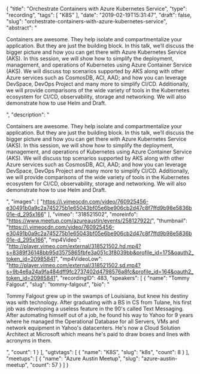 {
  "title": "Orchestrate Containers with Azure Kubernetes Service",
  "type": "recording",
  "tags": [
    "K8S"
  ],
  "date": "2019-02-19T15:31:47",
  "draft": false,
  "slug": "orchestrate-containers-with-azure-kubernetes-service",
  "abstract": "<p>Containers are awesome. They help isolate and compartmentalize your application. But they are just the building block. In this talk, we’ll discuss the bigger picture and how you can get there with Azure Kubernetes Service (AKS). In this session, we will show how to simplify the deployment, management, and operations of Kubernetes using Azure Container Service (AKS). We will discuss top scenarios supported by AKS along with other Azure services such as CosmosDB, ACI, AAD; and how you can leverage DevSpace, DevOps Project and many more to simplify CI/CD. Additionally, we will provide comparisons of the wide variety of tools in the Kubernetes ecosystem for CI/CD, observability, storage and networking. We will also demonstrate how to use Helm and Draft.</p>",
  "description": "<p>Containers are awesome. They help isolate and compartmentalize your application. But they are just the building block. In this talk, we’ll discuss the bigger picture and how you can get there with Azure Kubernetes Service (AKS). In this session, we will show how to simplify the deployment, management, and operations of Kubernetes using Azure Container Service (AKS). We will discuss top scenarios supported by AKS along with other Azure services such as CosmosDB, ACI, AAD; and how you can leverage DevSpace, DevOps Project and many more to simplify CI/CD. Additionally, we will provide comparisons of the wide variety of tools in the Kubernetes ecosystem for CI/CD, observability, storage and networking. We will also demonstrate how to use Helm and Draft.</p>",
  "images": [
    "https://i.vimeocdn.com/video/760925456-e30491b0a9c2a745275b1e65043bf05e6be906cb2d47c8f7ffd9b98e5836b01e-d_295x166"
  ],
  "vimeo": "318521502",
  "moreinfo": "https://www.meetup.com/azureaustin/events/258127922/",
  "thumbnail": "https://i.vimeocdn.com/video/760925456-e30491b0a9c2a745275b1e65043bf05e6be906cb2d47c8f7ffd9b98e5836b01e-d_295x166",
  "mp4Video": "http://player.vimeo.com/external/318521502.hd.mp4?s=8389f36148bb95d3575865fbfe3a051c3f8039bb&profile_id=175&oauth2_token_id=20985841",
  "mp4VideoLow": "http://player.vimeo.com/external/318521502.sd.mp4?s=9b4e6a24a9fa484dff9fc2737402d4798576a8fc&profile_id=164&oauth2_token_id=20985841",
  "recordingID": 483,
  "speakers": [
    {
      "name": "Tommy Falgout",
      "slug": "tommy-falgout",
      "bio": "<p>Tommy Falgout grew up in the swamps of Louisiana, but knew his destiny was with technology. After graduating with a BS in CS from Tulane, his first job was developing a useless feature in the 90's called Text Messaging. After automating himself out of a job, he found his way to Yahoo for 9 years where he managed the Operational Database for all Servers, VMs and network equipment in Yahoo's datacenters. He's now a Cloud Solution Architect at Microsoft which means he's paid to draw boxes and lines with acronyms in them.</p>",
      "count": 1
    }
  ],
  "ugtvtags": [
    {
      "name": "K8S",
      "slug": "k8s",
      "count": 8
    }
  ],
  "meetups": [
    {
      "name": "Azure Austin Meetup",
      "slug": "azure-austin-meetup",
      "count": 57
    }
  ]
}